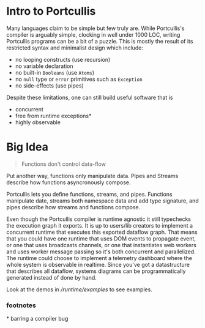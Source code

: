 # Intro to Portcullis

Many languages claim to be simple but few truly are. While Portcullis's compiler
is arguably simple, clocking in well under 1000 LOC, writing Portcullis programs
can be a bit of a puzzle. This is mostly the result of its restricted syntax and
minimalist design which include:

- no looping constructs (use recursion)
- no variable declaration
- no built-in `Booleans` (use `Atoms`)
- no `null` type or `error` primitives such as `Exception`
- no side-effects (use pipes)

Despite these limitations, one can still build useful software that is

- concurrent
- free from runtime exceptions*
- highly observable

# Big Idea

> Functions don't control data-flow

Put another way, functions only manipulate data. Pipes and Streams describe how
functions asyncronously compose.

Portcullis lets you define functions, streams, and pipes. Functions manipulate
date, streams both namespace data and add type signature, and pipes describe how
streams and functions compose.

Even though the Portcullis compiler is runtime agnostic it still typechecks the
execution graph it exports. It is up to users/lib creators to implement a
concurrent runtime that executes this exported dataflow graph. That means that
you could have one runtime that uses DOM events to propagate event, or one that
uses broadcasts channels, or one that instantiates web workers and uses worker
message passing so it's both concurrent and parallelized. The runtime could
choose to implement a telemetry dashboard where the whole system is observable
in realtime. Since you've got a datastructure that describes all dataflow,
systems diagrams can be programmatically generated instead of done by hand.

Look at the demos in _/runtime/examples_ to see examples.

### footnotes

\* barring a compiler bug
